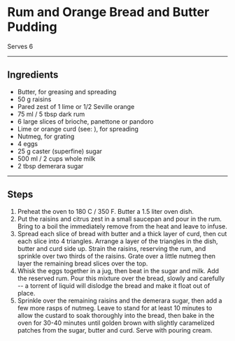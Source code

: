# Rum and Orange Bread and Butter Pudding

Serves 6

---

## Ingredients

* Butter, for greasing and spreading
* 50 g raisins
* Pared zest of 1 lime or 1/2 Seville orange
* 75 ml / 5 tbsp dark rum
* 6 large slices of brioche, panettone or pandoro
* Lime or orange curd (see: ), for spreading
* Nutmeg, for grating
* 4 eggs
* 25 g caster (superfine) sugar
* 500 ml / 2 cups whole milk
* 2 tbsp demerara sugar

---

## Steps

1.  Preheat the oven to 180 C / 350 F. Butter a 1.5 liter oven dish.
2.  Put the raisins and citrus zest in a small saucepan and pour in the rum. Bring to a boil the immediately remove from the heat and leave to infuse.
3.  Spread each slice of bread with butter and a thick layer of curd, then cut each slice into 4 triangles. Arrange a layer of the triangles in the dish, butter and curd side up. Strain the raisins, reserving the rum, and sprinkle over two thirds of the raisins. Grate over a little nutmeg then layer the remaining bread slices over the top.
4.  Whisk the eggs together in a jug, then beat in the sugar and milk. Add the reserved rum. Pour this mixture over the bread, slowly and carefully -- a torrent of liquid will dislodge the bread and make it float out of place.
5.  Sprinkle over the remaining raisins and the demerara sugar, then add a few more rasps of nutmeg. Leave to stand for at least 10 minutes to allow the custard to soak thoroughly into the bread, then bake in the oven for 30-40 minutes until golden brown with slightly caramelized patches from the sugar, butter and curd. Serve with pouring cream.
